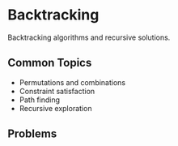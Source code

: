 # Backtracking

Backtracking algorithms and recursive solutions.

## Common Topics
- Permutations and combinations
- Constraint satisfaction
- Path finding
- Recursive exploration

## Problems
<!-- Add your solved problems here -->

